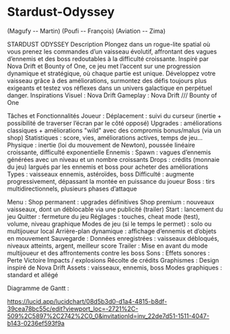 # Stardust-Odyssey

(Magufy -- Martin)
(Poufi -- François)
(Aviation -- Zima)



STARDUST ODYSSEY
Description
Plongez dans un rogue-lite spatial où vous prenez les commandes d’un vaisseau évolutif, affrontant des vagues d’ennemis et des boss redoutables à la difficulté croissante. Inspiré par Nova Drift et Bounty of One, ce jeu met l’accent sur une progression dynamique et stratégique, où chaque partie est unique. Développez votre vaisseau grâce à des améliorations, surmontez des défis toujours plus exigeants et testez vos réflexes dans un univers galactique en perpétuel danger.
Inspirations
Visuel : Nova Drift
Gameplay : Nova Drift    ///    Bounty of One

Tâches et Fonctionnalités
Joueur :
Déplacement : suivi du curseur (inertie + possibilité de traverser l’écran par le côté opposé)
Upgrades : améliorations classiques + améliorations "wild" avec des compromis bonus/malus (via un shop)
Statistiques : score, vies, améliorations actives, temps de jeu...
Physique : inertie (loi du mouvement de Newton), poussée linéaire croissante, difficulté exponentielle
Ennemis :
Spawn : vagues d’ennemis générées avec un niveau et un nombre croissants
Drops : crédits (monnaie du jeu) largués par les ennemis et boss pour acheter des améliorations
Types : vaisseaux ennemis, astéroïdes, boss
Difficulté : augmente progressivement, dépassant la montée en puissance du joueur
Boss : tirs multidirectionnels, plusieurs phases d’attaque


Menu :
Shop permanent : upgrades définitives
Shop premium : nouveaux vaisseaux, dont un déblocable via une publicité (trailer)
Start : lancement du jeu
Quitter : fermeture du jeu
Réglages : touches, cheat mode (test), volume, niveau graphique
Modes de jeu (si le temps le permet) : solo ou multijoueur local
Arrière-plan dynamique : affichage d’ennemis et d’objets en mouvement
Sauvegarde :
Données enregistrées : vaisseaux débloqués, niveaux atteints, argent, meilleur score
Trailer :
Mise en avant du mode multijoueur et des affrontements contre les boss
Sons :
Effets sonores :
Perte
Victoire
Impacts / explosions
Récolte de crédits
Graphismes :
Design inspiré de Nova Drift
Assets : vaisseaux, ennemis, boss
Modes graphiques : standard et allégé




Diagramme de Gantt : 



https://lucid.app/lucidchart/08d5b3d0-d1a4-4815-b8df-39cea78bc55c/edit?viewport_loc=-2721%2C-509%2C5897%2C2742%2C0_0&invitationId=inv_22de7d51-1511-4047-b143-0236ef593f9a
